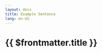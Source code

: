 ```yaml
---
layout: docs
title: Example Sentence
lang: en-US
---
```


# {{ $frontmatter.title }}

<script setup>
import SentenceFromJson from '/components/SentenceFromJson.vue'
</script>

<SentenceFromJson />
